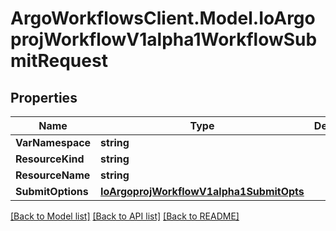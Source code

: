 # ArgoWorkflowsClient.Model.IoArgoprojWorkflowV1alpha1WorkflowSubmitRequest

## Properties

Name | Type | Description | Notes
------------ | ------------- | ------------- | -------------
**VarNamespace** | **string** |  | [optional] 
**ResourceKind** | **string** |  | [optional] 
**ResourceName** | **string** |  | [optional] 
**SubmitOptions** | [**IoArgoprojWorkflowV1alpha1SubmitOpts**](IoArgoprojWorkflowV1alpha1SubmitOpts.md) |  | [optional] 

[[Back to Model list]](../README.md#documentation-for-models) [[Back to API list]](../README.md#documentation-for-api-endpoints) [[Back to README]](../README.md)

